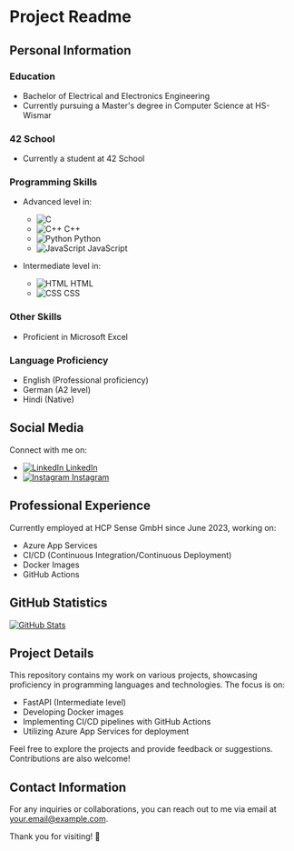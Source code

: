 # Project Readme

## Personal Information

### Education
- Bachelor of Electrical and Electronics Engineering
- Currently pursuing a Master's degree in Computer Science at HS-Wismar

### 42 School
- Currently a student at 42 School

### Programming Skills
- Advanced level in:
  - ![C](![image](https://github.com/snagulap/READEME/assets/121139187/ebbda8a5-b817-45cd-9f1e-93be481e25bc)
)
  - ![C++](icons/cpp.png) C++
  - ![Python](icons/python.png) Python
  - ![JavaScript](icons/javascript.png) JavaScript

- Intermediate level in:
  - ![HTML](icons/html.png) HTML
  - ![CSS](icons/css.png) CSS

### Other Skills
- Proficient in Microsoft Excel

### Language Proficiency
- English (Professional proficiency)
- German (A2 level)
- Hindi (Native)

## Social Media

Connect with me on:
- [![LinkedIn](icons/linkedin.png) LinkedIn](https://www.linkedin.com/in/your-linkedin-profile)
- [![Instagram](icons/instagram.png) Instagram](https://www.instagram.com/your-instagram-profile)

## Professional Experience

Currently employed at HCP Sense GmbH since June 2023, working on:
- Azure App Services
- CI/CD (Continuous Integration/Continuous Deployment)
- Docker Images
- GitHub Actions

## GitHub Statistics

[![GitHub Stats](https://github-readme-stats.vercel.app/api?username=your-github-username&show_icons=true&count_private=true&hide=issues,contribs&theme=radical)](https://github.com/anuraghazra/github-readme-stats)

## Project Details

This repository contains my work on various projects, showcasing proficiency in programming languages and technologies. The focus is on:
- FastAPI (Intermediate level)
- Developing Docker images
- Implementing CI/CD pipelines with GitHub Actions
- Utilizing Azure App Services for deployment

Feel free to explore the projects and provide feedback or suggestions. Contributions are also welcome!

## Contact Information

For any inquiries or collaborations, you can reach out to me via email at your.email@example.com.

Thank you for visiting! 🚀

